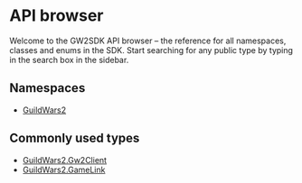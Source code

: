 # API browser

Welcome to the GW2SDK API browser – the reference for all namespaces, classes and enums in the SDK. Start searching for any public type by typing in the search box in the sidebar.

## Namespaces

- [GuildWars2](GuildWars2.yml)

## Commonly used types

- [GuildWars2.Gw2Client](GuildWars2.Gw2Client.yml)
- [GuildWars2.GameLink](GuildWars2.GameLink.yml)
